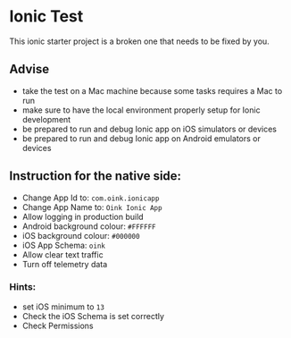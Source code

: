 # Ionic Test
This ionic starter project is a broken one that needs to be fixed by you.

## Advise
- take the test on a Mac machine because some tasks requires a Mac to run
- make sure to have the local environment properly setup for Ionic development
- be prepared to run and debug Ionic app on iOS simulators or devices
- be prepared to run and debug Ionic app on Android emulators or devices

## Instruction for the native side:
- Change App Id to: `com.oink.ionicapp`
- Change App Name to: `Oink Ionic App`
- Allow logging in production build
- Android background colour: `#FFFFFF`
- iOS background colour: `#000000`
- iOS App Schema: `oink`
- Allow clear text traffic
- Turn off telemetry data

### Hints:
- set iOS minimum to `13`
- Check the iOS Schema is set correctly
- Check Permissions

